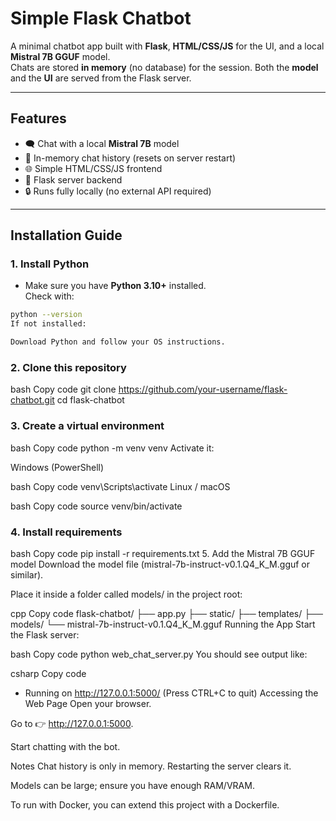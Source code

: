 # Simple Flask Chatbot

A minimal chatbot app built with **Flask**, **HTML/CSS/JS** for the UI, and a local **Mistral 7B GGUF** model.  
Chats are stored **in memory** (no database) for the session. Both the **model** and the **UI** are served from the Flask server.

---

## Features
- 🗨️ Chat with a local **Mistral 7B** model
- 💾 In-memory chat history (resets on server restart)
- 🌐 Simple HTML/CSS/JS frontend
- 🐍 Flask server backend
- 🔒 Runs fully locally (no external API required)

---

## Installation Guide

### 1. Install Python
- Make sure you have **Python 3.10+** installed.  
Check with:
```bash
python --version
If not installed:

Download Python and follow your OS instructions.
```

### 2. Clone this repository
bash
Copy code
git clone https://github.com/your-username/flask-chatbot.git
cd flask-chatbot

### 3. Create a virtual environment
bash
Copy code
python -m venv venv
Activate it:

Windows (PowerShell)

bash
Copy code
venv\Scripts\activate
Linux / macOS

bash
Copy code
source venv/bin/activate

### 4. Install requirements
bash
Copy code
pip install -r requirements.txt
5. Add the Mistral 7B GGUF model
Download the model file (mistral-7b-instruct-v0.1.Q4_K_M.gguf or similar).

Place it inside a folder called models/ in the project root:

cpp
Copy code
flask-chatbot/
  ├── app.py
  ├── static/
  ├── templates/
  ├── models/
      └── mistral-7b-instruct-v0.1.Q4_K_M.gguf
Running the App
Start the Flask server:

bash
Copy code
python web_chat_server.py
You should see output like:

csharp
Copy code
 * Running on http://127.0.0.1:5000/ (Press CTRL+C to quit)
Accessing the Web Page
Open your browser.

Go to 👉 http://127.0.0.1:5000.

Start chatting with the bot.

Notes
Chat history is only in memory. Restarting the server clears it.

Models can be large; ensure you have enough RAM/VRAM.

To run with Docker, you can extend this project with a Dockerfile.

